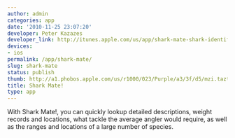 ```yaml
---
author: admin
categories: app
date: '2010-11-25 23:07:20'
developer: Peter Kazazes
developer_link: http://itunes.apple.com/us/app/shark-mate-shark-identification/id383806040?mt=8
devices: 
- ios
permalink: /app/shark-mate/
slug: shark-mate
status: publish
thumb: http://a1.phobos.apple.com/us/r1000/023/Purple/a3/3f/d5/mzi.taztthdf.175x175-75.jpg
title: Shark Mate!
type: app
---
```


With Shark Mate!, you can quickly lookup detailed descriptions, weight records and locations, what tackle the average angler would require, as well as the ranges and locations of a large number of species.